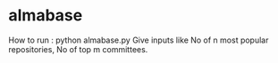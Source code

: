 # almabase

How to run :
python almabase.py
Give inputs like No of n most popular repositories, No of top m committees.
